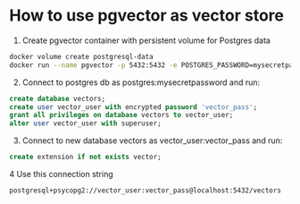 # How to use pgvector as vector store

1. Create pgvector container with persistent volume for Postgres data 

```sh
docker volume create postgresql-data
docker run --name pgvector -p 5432:5432 -e POSTGRES_PASSWORD=mysecretpassword -v postgresql-data:/var/lib/postgresql/data -d --restart=unless-stopped ankane/pgvector:latest
``` 

2. Connect to postgres db as postgres:mysecretpassword and run:

```sql
create database vectors;
create user vector_user with encrypted password 'vector_pass';
grant all privileges on database vectors to vector_user;
alter user vector_user with superuser;
```

3. Connect to new database vectors as vector_user:vector_pass and run:
    
```sql
create extension if not exists vector;
```

4 Use this connection string
    
    postgresql+psycopg2://vector_user:vector_pass@localhost:5432/vectors
